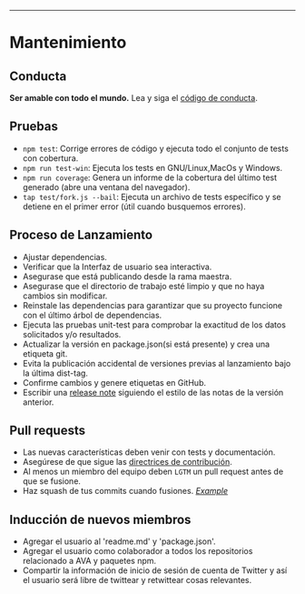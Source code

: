 ___
# Mantenimiento

## Conducta

**Ser amable con todo el mundo.**
Lea y siga el [código de conducta](code-of-conduct.md).


## Pruebas

 - `npm test`: Corrige errores de código y ejecuta todo el conjunto de tests con cobertura.
 - `npm run test-win`: Ejecuta los tests en GNU/Linux,MacOs y Windows.
 - `npm run coverage`: Genera un informe de la cobertura del último test generado (abre una ventana del navegador).
 - `tap test/fork.js --bail`:  Ejecuta un archivo de tests específico y se detiene en el primer error (útil cuando busquemos errores).


## Proceso de Lanzamiento

- Ajustar dependencias.
- Verificar que la Interfaz de usuario sea interactiva.
- Asegurase que está publicando desde la rama maestra.
- Asegurase que el directorio de trabajo esté limpio y que no haya cambios sin modificar.
- Reinstale las dependencias para garantizar que su proyecto funcione con el último árbol de dependencias.
- Ejecuta las pruebas unit-test para comprobar la exactitud de los datos solicitados y/o resultados.
- Actualizar la versión en package.json(si está presente) y crea una etiqueta git.
- Evita la publicación accidental de versiones previas al lanzamiento bajo la última dist-tag.
- Confirme cambios y genere etiquetas en GitHub.
- Escribir una [release note](https://github.com/remizero/ecomoditor/releases/new) siguiendo el estilo de las notas de la versión anterior.


## Pull requests

- Las nuevas características deben venir con tests y documentación.
- Asegúrese de que sigue las [directrices de contribución](contributing.md).
- Al menos un miembro del equipo deben `LGTM` un pull request antes de que se fusione.
- Haz squash de tus commits cuando fusiones. *[Example](https://github.com/remizero/ecomoditor/commit/0675d3444da6958b54c7e5eada91034e516bc97c)*

## Inducción de nuevos miembros

- Agregar el usuario al 'readme.md' y 'package.json'.
- Agregar el usuario como colaborador a todos los repositorios relacionado a AVA y paquetes npm.
- Compartir la información de inicio de sesión de cuenta de Twitter y así el usuario será libre de twittear y retwittear cosas relevantes. 
